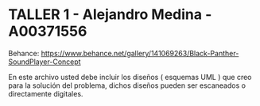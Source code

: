 # TALLER 1 - Alejandro Medina - A00371556

Behance:
https://www.behance.net/gallery/141069263/Black-Panther-SoundPlayer-Concept


En este archivo usted debe incluir los diseños ( esquemas UML ) que creo para la solución del problema, dichos diseños pueden ser escaneados o directamente digitales.
